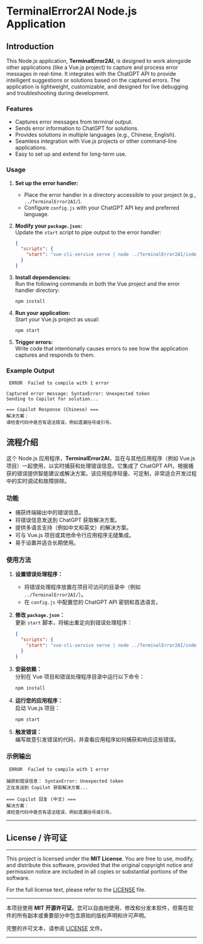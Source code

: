 # TerminalError2AI Node.js Application

## Introduction 

This Node.js application, **TerminalError2AI**, is designed to work alongside other applications (like a Vue.js project) to capture and process error messages in real-time. It integrates with the ChatGPT API to provide intelligent suggestions or solutions based on the captured errors. The application is lightweight, customizable, and designed for live debugging and troubleshooting during development.

### Features
- Captures error messages from terminal output.
- Sends error information to ChatGPT for solutions.
- Provides solutions in multiple languages (e.g., Chinese, English).
- Seamless integration with Vue.js projects or other command-line applications.
- Easy to set up and extend for long-term use.

### Usage
1. **Set up the error handler:**
    - Place the error handler in a directory accessible to your project (e.g., `../TerminalError2AI/`).
    - Configure `config.js` with your ChatGPT API key and preferred language.

2. **Modify your `package.json`:**  
   Update the `start` script to pipe output to the error handler:
   ```json
   {
     "scripts": {
       "start": "vue-cli-service serve | node ../TerminalError2AI/index.js"
     }
   }
   ```

3. **Install dependencies:**  
   Run the following commands in both the Vue project and the error handler directory:
   ```bash
   npm install
   ```

4. **Run your application:**  
   Start your Vue.js project as usual:
   ```bash
   npm start
   ```

5. **Trigger errors:**  
   Write code that intentionally causes errors to see how the application captures and responds to them.

### Example Output
```plaintext
 ERROR  Failed to compile with 1 error

Captured error message: SyntaxError: Unexpected token
Sending to Copilot for solution...

=== Copilot Response (Chinese) ===
解决方案：
请检查代码中是否有语法错误，例如遗漏括号或引号。
```

## 流程介绍

这个 Node.js 应用程序，**TerminalError2AI**，旨在与其他应用程序（例如 Vue.js 项目）一起使用，以实时捕获和处理错误信息。它集成了 ChatGPT API，根据捕获的错误提供智能建议或解决方案。该应用程序轻量、可定制，非常适合开发过程中的实时调试和故障排除。

### 功能
- 捕获终端输出中的错误信息。
- 将错误信息发送到 ChatGPT 获取解决方案。
- 提供多语言支持（例如中文和英文）的解决方案。
- 可与 Vue.js 项目或其他命令行应用程序无缝集成。
- 易于设置并适合长期使用。

### 使用方法
1. **设置错误处理程序：**
    - 将错误处理程序放置在项目可访问的目录中（例如 `../TerminalError2AI/`）。
    - 在 `config.js` 中配置您的 ChatGPT API 密钥和首选语言。

2. **修改 `package.json`：**  
   更新 `start` 脚本，将输出重定向到错误处理程序：
   ```json
   {
     "scripts": {
       "start": "vue-cli-service serve | node ../TerminalError2AI/index.js"
     }
   }
   ```

3. **安装依赖：**  
   分别在 Vue 项目和错误处理程序目录中运行以下命令：
   ```bash
   npm install
   ```

4. **运行您的应用程序：**  
   启动 Vue.js 项目：
   ```bash
   npm start
   ```

5. **触发错误：**  
   编写故意引发错误的代码，并查看应用程序如何捕获和响应这些错误。

### 示例输出
```plaintext
 ERROR  Failed to compile with 1 error

捕获到错误信息： SyntaxError: Unexpected token
正在发送到 Copilot 获取解决方案...

=== Copilot 回复 (中文) ===
解决方案：
请检查代码中是否有语法错误，例如遗漏括号或引号。
```
---

## License / 许可证

---

This project is licensed under the **MIT License**. You are free to use, modify, and distribute this software, provided that the original copyright notice and permission notice are included in all copies or substantial portions of the software.

For the full license text, please refer to the [LICENSE](./LICENSE) file.

---

本项目使用 **MIT 开源许可证**。您可以自由地使用、修改和分发本软件，但需在软件的所有副本或重要部分中包含原始的版权声明和许可声明。

完整的许可文本，请参阅 [LICENSE](./LICENSE) 文件。

---
